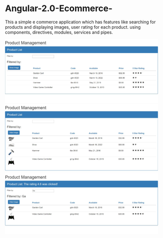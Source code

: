 # Angular-2.0-Ecommerce-

This a simple e commerce application which has features like searching for products and displaying images, user rating for each product. using components, directives, modules, services and pipes.

![alt text](https://github.com/vnalla55/Angular-2.0-Ecommerce-/blob/master/APM/images/Image1.JPG)
![alt text](https://github.com/vnalla55/Angular-2.0-Ecommerce-/blob/master/APM/images/Image2.JPG)
![alt text](https://github.com/vnalla55/Angular-2.0-Ecommerce-/blob/master/APM/images/Image3.JPG)
